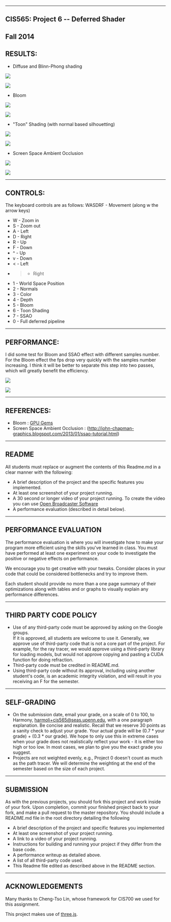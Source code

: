 ------------------------------------------------------------------------------
CIS565: Project 6 -- Deferred Shader
-------------------------------------------------------------------------------
Fall 2014
-------------------------------------------------------------------------------
RESULTS:
-------------------------------------------------------------------------------

* Diffuse and Blinn-Phong shading

![](https://github.com/DiracSea3921/Project6-DeferredShader/blob/master/Untitled6.png)

![](https://github.com/DiracSea3921/Project6-DeferredShader/blob/master/Untitled2.png)

* Bloom

![](https://github.com/DiracSea3921/Project6-DeferredShader/blob/master/Untitled7.png)

![](https://github.com/DiracSea3921/Project6-DeferredShader/blob/master/Untitled3.png)

* "Toon" Shading (with normal based silhouetting)

![](https://github.com/DiracSea3921/Project6-DeferredShader/blob/master/Untitled8.png)

![](https://github.com/DiracSea3921/Project6-DeferredShader/blob/master/Untitled4.png)

* Screen Space Ambient Occlusion

![](https://github.com/DiracSea3921/Project6-DeferredShader/blob/master/Untitled5.png)

![](https://github.com/DiracSea3921/Project6-DeferredShader/blob/master/Untitled1.png)

-------------------------------------------------------------------------------
CONTROLS:
-------------------------------------------------------------------------------

The keyboard controls are as follows:
WASDRF - Movement (along w the arrow keys)
* W - Zoom in
* S - Zoom out
* A - Left
* D - Right
* R - Up
* F - Down
* ^ - Up
* v - Down
* < - Left
* > - Right
* 1 - World Space Position
* 2 - Normals
* 3 - Color
* 4 - Depth
* 5 - Bloom
* 6 - Toon Shading
* 7 - SSAO
* 0 - Full deferred pipeline

-------------------------------------------------------------------------------
PERFORMANCE:
-------------------------------------------------------------------------------

I did some test for Bloom and SSAO effect with different samples number. For the Bloom effect the fps drop very quickly with the samples number increasing.
I think it will be better to separate this step into two passes, which will greatly benefit the efficiency.
 
![](https://github.com/DiracSea3921/Project6-DeferredShader/blob/master/image.png)

![](https://github.com/DiracSea3921/Project6-DeferredShader/blob/master/image2.png)

-------------------------------------------------------------------------------
REFERENCES:
-------------------------------------------------------------------------------

* Bloom : [GPU Gems](http://http.developer.nvidia.com/GPUGems/gpugems_ch21.html) 
* Screen Space Ambient Occlusion : (http://john-chapman-graphics.blogspot.com/2013/01/ssao-tutorial.html)

-------------------------------------------------------------------------------
README
-------------------------------------------------------------------------------
All students must replace or augment the contents of this Readme.md in a clear 
manner with the following:

* A brief description of the project and the specific features you implemented.
* At least one screenshot of your project running.
* A 30 second or longer video of your project running.  To create the video you
  can use [Open Broadcaster Software](http://obsproject.com) 
* A performance evaluation (described in detail below).

-------------------------------------------------------------------------------
PERFORMANCE EVALUATION
-------------------------------------------------------------------------------
The performance evaluation is where you will investigate how to make your 
program more efficient using the skills you've learned in class. You must have
performed at least one experiment on your code to investigate the positive or
negative effects on performance. 

We encourage you to get creative with your tweaks. Consider places in your code
that could be considered bottlenecks and try to improve them. 

Each student should provide no more than a one page summary of their
optimizations along with tables and or graphs to visually explain any
performance differences.

-------------------------------------------------------------------------------
THIRD PARTY CODE POLICY
-------------------------------------------------------------------------------
* Use of any third-party code must be approved by asking on the Google groups.  
  If it is approved, all students are welcome to use it.  Generally, we approve 
  use of third-party code that is not a core part of the project.  For example, 
  for the ray tracer, we would approve using a third-party library for loading 
  models, but would not approve copying and pasting a CUDA function for doing 
  refraction.
* Third-party code must be credited in README.md.
* Using third-party code without its approval, including using another 
  student's code, is an academic integrity violation, and will result in you 
  receiving an F for the semester.

-------------------------------------------------------------------------------
SELF-GRADING
-------------------------------------------------------------------------------
* On the submission date, email your grade, on a scale of 0 to 100, to Harmony,
  harmoli+cis565@seas.upenn.edu, with a one paragraph explanation.  Be concise and 
  realistic.  Recall that we reserve 30 points as a sanity check to adjust your 
  grade.  Your actual grade will be (0.7 * your grade) + (0.3 * our grade).  We 
  hope to only use this in extreme cases when your grade does not realistically 
  reflect your work - it is either too high or too low.  In most cases, we plan 
  to give you the exact grade you suggest.
* Projects are not weighted evenly, e.g., Project 0 doesn't count as much as 
  the path tracer.  We will determine the weighting at the end of the semester 
  based on the size of each project.


---
SUBMISSION
---
As with the previous projects, you should fork this project and work inside of
your fork. Upon completion, commit your finished project back to your fork, and
make a pull request to the master repository.  You should include a README.md
file in the root directory detailing the following

* A brief description of the project and specific features you implemented
* At least one screenshot of your project running.
* A link to a video of your project running.
* Instructions for building and running your project if they differ from the
  base code.
* A performance writeup as detailed above.
* A list of all third-party code used.
* This Readme file edited as described above in the README section.

---
ACKNOWLEDGEMENTS
---

Many thanks to Cheng-Tso Lin, whose framework for CIS700 we used for this
assignment.

This project makes use of [three.js](http://www.threejs.org).

